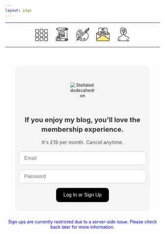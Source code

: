 ```yaml
---
layout: page
---
```

<center>
<hr width="100%" size="3">
<div class="container">
        <a href="https://ellisjalia.com"><img src="/assets/icons/menu-bw.png" style="width:43px;height:43px;justify-content:center;display:inline-block;border:1px;margin: 0px 8px;padding:2px;"/></a>
        <a href="https://ellisjalia.com/essays"><img src="/assets/icons/quill-bw.png" style="width:43px;height:43px;justify-content:center;display:inline-block;border:1px;margin: 0px 8px;padding:2px;"/></a>
        <a href="https://ellisjalia.com/art"><img src="/assets/icons/paint-palette-bw.png" style="width:43px;height:43px;justify-content:center;display:inline-block;border:1px;margin: 0px 8px;padding:2px;"/></a>
        <a href="https://ellisjalia.com/newsletter"><img src="/assets/icons/newsletter.png" style="width:43px;height:43px;justify-content:center;display:inline-block;border:1px;margin: 0px 8px;padding:2px;"/></a>
        <a href="https://ellisjalia.com/about"><img src="/assets/icons/unknown-bw.png" style="width:43px;height:43px;justify-content:center;display:inline-block;border:1px;margin: 0px 8px;padding:2px;"/></a>
 </div>
  <hr width="100%" size="3">
  </center>

<style>
  .form-container {
    background-color: #F4F6F6;
    padding: 30px;
    border-radius: 16px;
    max-width: 380px;
    margin: 60px auto;
    text-align: center;
    font-family: -apple-system, BlinkMacSystemFont, "Segoe UI", Roboto, "Helvetica Neue", Arial, sans-serif;
  }

  .image-wrapper {
    display: flex;
    justify-content: center;
    align-items: center;
    height: 100px; /* Adjust this height as needed */
    margin-bottom: 16px;
  }

  .form-container img.shape {
    width: 80px;
    display: inline-block;
  }

  .form-container h2 {
    margin-bottom: 8px;
    font-size: 22px;
    color: #333;
    line-height: 1.4;
  }

  .form-container p.subtext {
    font-size: 16px;
    color: #555;
    margin-bottom: 20px;
    font-weight: normal;
  }

  #login-form {
    display: flex;
    flex-direction: column;
    align-items: center;
    gap: 15px;
  }

  #login-form input {
    padding: 12px 16px;
    border-radius: 8px;
    border: 1px solid #ccc;
    width: 100%;
    font-size: 16px;
  }

  #login-form button {
    padding: 14px 24px;
    border-radius: 10px;
    border: none;
    background-color: black;
    color: white;
    font-size: 16px;
    cursor: pointer;
    transition: background-color 0.3s ease;
  }

  #login-form button:hover {
    background-color: tomato;
  }
</style>

<div class="form-container">
  <div class="image-wrapper">
    <img class="shape" src="https://upload.wikimedia.org/wikipedia/commons/thumb/5/52/First_stellation_of_dodecahedron.svg/600px-First_stellation_of_dodecahedron.svg.png" alt="Stellated dodecahedron" />
  </div>
  <h2>If you enjoy my blog, you'll love the membership experience.</h2>
  <p class="subtext">It's £19 per month. Cancel anytime.</p>

  <form id="login-form">
    <input type="email" id="email" placeholder="Email" required />
    <input type="password" id="password" placeholder="Password" required />
    <button type="submit">Log In or Sign Up</button>
  </form>

  <script>
    document.getElementById("login-form").addEventListener("submit", async (e) => {
      e.preventDefault();
      const email = document.getElementById("email").value;
      const pass = document.getElementById("password").value;

      try {
        await firebase.auth().signInWithEmailAndPassword(email, pass);
        alert("Logged in!");
        window.location.href = "/premium.html";
      } catch (err) {
        if (err.code === 'auth/user-not-found') {
          try {
            await firebase.auth().createUserWithEmailAndPassword(email, pass);
            alert("Signed up and logged in!");
            window.location.href = "/premium.html";
          } catch (signupErr) {
            alert("Sign-up error: " + signupErr.message);
          }
        } else {
          alert("Error: " + err.message);
        }
      }
    });
  </script>
</div>

<center><p style="margin-top:-2.5em; color: blue">Sign ups are currently restricted due to a server-side issue. Please check back later for more information.</p></center>